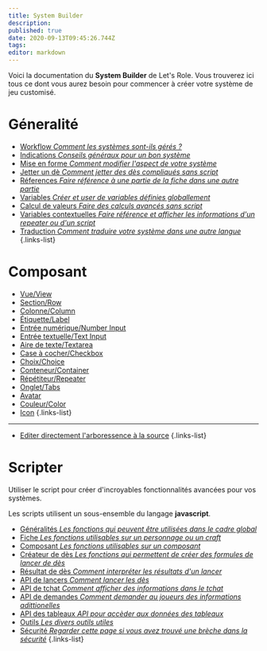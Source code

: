 ```yaml
---
title: System Builder
description: 
published: true
date: 2020-09-13T09:45:26.744Z
tags: 
editor: markdown
---
```


Voici la documentation du **System Builder** de Let's Role. Vous trouverez ici tous ce dont vous aurez besoin pour commencer à créer votre système de jeu customisé.

# Géneralité
* [Workflow *Comment les systèmes sont-ils gérés ?*](/system-builder/general/workflow) 
* [Indications *Conseils généraux pour un bon système*](/system-builder/general/guidelines)
* [Mise en forme *Comment modifier l'aspect de votre système*](/en/system-builder/general/styling) 
* [Jetter un dè *Comment jetter des dès compliqués sans script*](/en/system-builder/general/rolling-dice) 
* [Réferences *Faire référence à une partie de la fiche dans une autre partie*](/en/system-builder/general/references) 
* [Variables *Créer et user de variables définies globallement*](/en/system-builder/general/variables) 
* [Calcul de valeurs *Faire des calculs avancés sans script*](/en/system-builder/general/computed-values) 
* [Variables contextuelles *Faire référence et afficher les informations d'un repeater ou d'un script*](/en/system-builder/general/context-variables) 
* [Traduction *Comment traduire votre système dans une autre langue*](/en/system-builder/general/translations) 
{.links-list}

# Composant
* [Vue/View](/system-builder/component/view) 
* [Section/Row](/system-builder/component/row) 
* [Colonne/Column](/system-builder/component/column) 
* [Étiquette/Label](/system-builder/component/label) 
* [Entrée numérique/Number Input](/system-builder/component/number-input) 
* [Entrée textuelle/Text Input](/system-builder/component/text-input) 
* [Aire de texte/Textarea](/system-builder/component/textarea) 
* [Case à cocher/Checkbox](/system-builder/component/checkbox)
* [Choix/Choice](/system-builder/component/choice)
* [Conteneur/Container](/system-builder/component/container) 
* [Répétiteur/Repeater](/system-builder/component/repeater)
* [Onglet/Tabs](/system-builder/component/tabs)
* [Avatar](/system-builder/component/avatar)
* [Couleur/Color](/system-builder/component/color)
* [Icon](/system-builder/component/icon) 
{.links-list}
---
* [Editer directement l'arboressence à la source](/en/system-builder/scripting/source-editor) 
{.links-list}

# Scripter
Utiliser le script pour créer d'incroyables fonctionnalités avancées pour vos systèmes. 

Les scripts utilisent un sous-ensemble du langage **javascript**. 

* [Généralités *Les fonctions qui peuvent être utilisées dans le cadre global*](/system-builder/scripting/global)
* [Fiche *Les fonctions utilisables sur un personnage ou un craft*](/system-builder/scripting/sheet)
* [Composant *Les fonctions utilisables sur un composant*](/system-builder/scripting/component)
* [Créateur de dès *Les fonctions qui permettent de créer des formules de lancer de dès*](/system-builder/scripting/dice-builder)
* [Résultat de dès *Comment interpréter les résultats d'un lancer*](/system-builder/scripting/dice-result)
* [API de lancers *Comment lancer les dès*](/system-builder/scripting/dice-api)
* [API de tchat *Comment afficher des informations dans le tchat*](/system-builder/scripting/bindings)
* [API de demandes *Comment demander au joueurs des informations adittionelles*](/system-builder/scripting/prompt)
* [API des tableaux *API pour accèder aux données des tableaux*](/system-builder/scripting/tables)
* [Outils *Les divers outils utiles*](/system-builder/scripting/utilities)
* [Sécurité *Regarder cette page si vous avez trouvé une brèche dans la sécurité*](/system-builder/scripting/security)
{.links-list}
